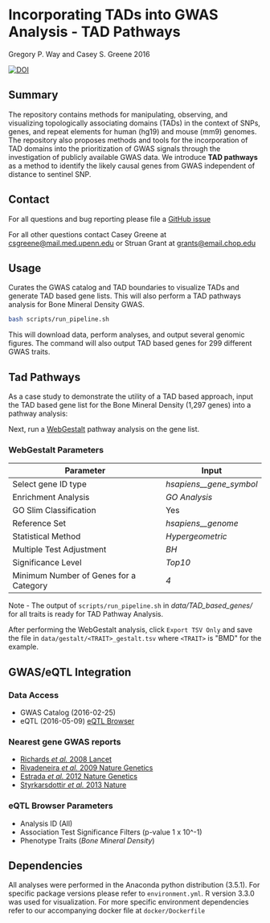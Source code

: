 # Incorporating TADs into GWAS Analysis - TAD Pathways

Gregory P. Way and Casey S. Greene 2016

[![DOI](https://zenodo.org/badge/DOI/10.5281/zenodo.163950.svg)](https://doi.org/10.5281/zenodo.163950)

## Summary

The repository contains methods for manipulating, observing, and visualizing
topologically associating domains (TADs) in the context of SNPs, genes, and 
repeat elements for human (hg19) and mouse (mm9) genomes. The repository also
proposes methods and tools for the incorporation of TAD domains into the
prioritization of GWAS signals through the investigation of publicly available
GWAS data. We introduce **TAD pathways** as a method to identify the likely
causal genes from GWAS independent of distance to sentinel SNP.

## Contact

For all questions and bug reporting please file a
[GitHub issue](https://github.com/greenelab/tad_pathways/issues)

For all other questions contact Casey Greene at csgreene@mail.med.upenn.edu or
Struan Grant at grants@email.chop.edu

## Usage

Curates the GWAS catalog and TAD boundaries to visualize TADs and generate
TAD based gene lists. This will also perform a TAD pathways analysis for
Bone Mineral Density GWAS.

```sh
bash scripts/run_pipeline.sh
```

This will download data, perform analyses, and output several genomic figures.
The command will also output TAD based genes for 299 different GWAS traits.

## Tad Pathways

As a case study to demonstrate the utility of a TAD based approach,
input the TAD based gene list for the Bone Mineral Density (1,297 genes) into a
pathway analysis:

Next, run a
[WebGestalt](http://bioinfo.vanderbilt.edu/webgestalt/ "Pathway Analysis")
pathway analysis on the gene list.

### WebGestalt Parameters

| Parameter | Input |
| --------- | ----- |
| Select gene ID type | *hsapiens__gene_symbol* |
| Enrichment Analysis | *GO Analysis* |
| GO Slim Classification | Yes |
| Reference Set | *hsapiens__genome* |
| Statistical Method | *Hypergeometric* |
| Multiple Test Adjustment | *BH* |
| Significance Level | *Top10* |
| Minimum Number of Genes for a Category | *4*

Note - The output of `scripts/run_pipeline.sh` in *data/TAD_based_genes/* for all
traits is ready for TAD Pathway Analysis.

After performing the WebGestalt analysis, click `Export TSV Only` and save the
file in `data/gestalt/<TRAIT>_gestalt.tsv` where `<TRAIT>` is "BMD" for the example.

## GWAS/eQTL Integration

### Data Access

* GWAS Catalog (2016-02-25)
* eQTL (2016-05-09)
[eQTL Browser](http://www.ncbi.nlm.nih.gov/projects/gap/eqtl/index.cgi "eQTL")

### Nearest gene GWAS reports

* [Richards _et al._ 2008 Lancet](http://doi.org/10.1016/S0140-6736(08)60599-1)
* [Rivadeneira _et al._ 2009 Nature Genetics](http://doi.org/10.1038/ng.446)
* [Estrada _et al._ 2012 Nature Genetics](http://doi.org/10.1038/ng.2249)
* [Styrkarsdottir _et al._ 2013 Nature](http://doi.org/10.1038/nature12124)

### eQTL Browser Parameters

* Analysis ID (All)
* Association Test Significance Filters (p-value 1 x 10^-1)
* Phenotype Traits  (*Bone Mineral Density*)

## Dependencies

All analyses were performed in the Anaconda python distribution (3.5.1). For
specific package versions please refer to `environment.yml`. R version 3.3.0 was
used for visualization. For more specific environment dependencies refer to our
accompanying docker file at `docker/Dockerfile`

